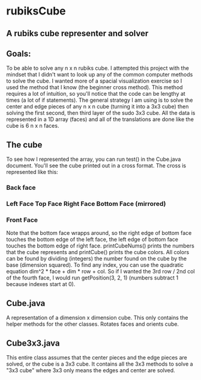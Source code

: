 # rubiksCube
## A rubiks cube representer and solver
## Goals:
To be able to solve any n x n rubiks cube. I attempted this project with the mindset that I didn't want to look up any of the common computer methods to solve the cube. I wanted more of a spacial visualization exercise so I used the method that I know (the beginner cross method). This method requires a lot of intuition, so you'll notice that the code can be lengthy at times (a lot of if statements). The general strategy I am using is to solve the center and edge pieces of any n x n cube (turning it into a 3x3 cube) then solving the first second, then third layer of the sudo 3x3 cube. All the data is represented in a 1D array (faces) and all of the translations are done like the cube is 6 n x n faces.
## The cube
To see how I represented the array, you can run test() in the Cube.java document. You'll see the cube printed out in a cross format. The cross is represented like this:
###                Back face
### Left Face      Top Face      Right Face      Bottom Face (mirrored)
###                Front Face
Note that the bottom face wrapps around, so the right edge of bottom face touches the bottom edge of the left face, the left edge of bottom face touches the bottom edge of right face. printCubeNums() prints the numbers that the cube represents and printCube() prints the cube colors. All colors can be found by dividing (integers) the number found on the cube by the base (dimension squared). To find any index, you can use the quadratic equation dim^2 * face + dim * row + col. So if I wanted the 3rd row / 2nd col of the fourth face, I would run getPosition(3, 2, 1) (numbers subtract 1 because indexes start at 0).

## Cube.java
A representation of a dimension x dimension cube. This only contains the helper methods for the other classes. Rotates faces and orients cube.

## Cube3x3.java
This entire class assumes that the center pieces and the edge pieces are solved, or the cube is a 3x3 cube. It contains all the 3x3 methods to solve a "3x3 cube" where 3x3 only means the edges and center are solved.


